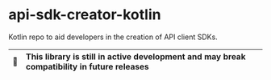 # api-sdk-creator-kotlin
Kotlin repo to aid developers in the creation of API client SDKs.

| :memo: | This library is still in active development and may break compatibility in future releases |
|--------|:------------------------------------------------------------------------------------------|
